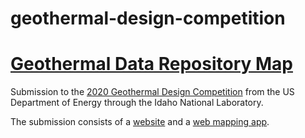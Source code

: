 # geothermal-design-competition

<h1><a href="https://terpconnect.umd.edu/~eread781/Geothermal/index.html">Geothermal Data Repository Map</a></h1>

Submission to the <a href="https://inl.gov/geothermalchallenge/">2020 Geothermal Design Competition</a> from the US Department of Energy through the Idaho National Laboratory.

The submission consists of a <a href="https://terpconnect.umd.edu/~eread781/Geothermal/">website</a> and a <a href="https://terpconnect.umd.edu/~eread781/Geothermal/application.html">web mapping app</a>.
